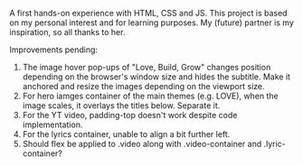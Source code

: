 A first hands-on experience with HTML, CSS and JS. This project is based on my personal interest and for learning purposes. My (future) partner is my inspiration, so all thanks to her.

Improvements pending:
1. The image hover pop-ups of "Love, Build, Grow" changes position depending on the browser's window size and hides the subtitle. Make it anchored and resize the images depending on the viewport size.
2. For hero iamges container of the main themes (e.g. LOVE), when the image scales, it overlays the titles below. Separate it.
3. For the YT video, padding-top doesn't work despite code implementation.
4. For the lyrics container, unable to align a bit further left.
5. Should flex be applied to .video along with .video-container and .lyric-container?
